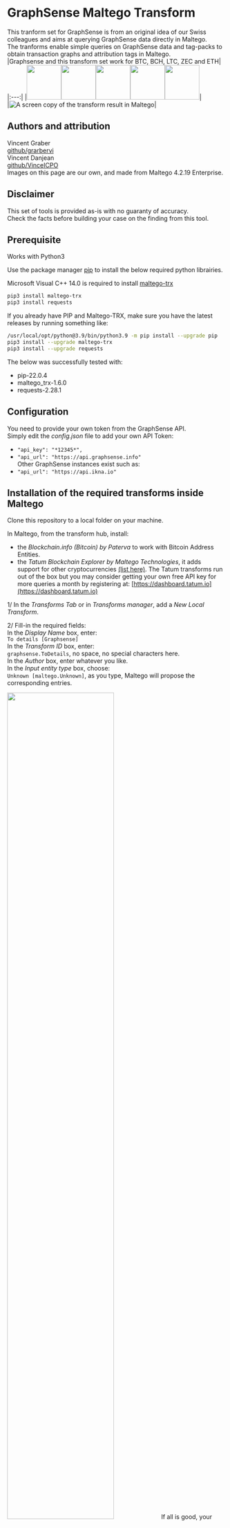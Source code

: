 # GraphSense Maltego Transform
This tranform set for GraphSense is from an original idea of our Swiss colleagues and aims at querying GraphSense data directly in Maltego.  
The tranforms enable simple queries on GraphSense data and tag-packs to obtain transaction graphs and attribution tags in Maltego.  
|Graphsense and this transform set work for BTC, BCH, LTC, ZEC and ETH|  
|:---:|
|<img src="images/bitcoin.png" height="80"><img src="images/bitcoincash.png" height="80"><img src="images/litecoin.png" height="80"><img src="images/zcash.png" height="80"><img src="images/ethereum.png" height="80">|  
|![A screen copy of the transform result in Maltego](images/Maltego%20BTC%20to%20GraphSense%20Tags.png?raw=true "Maltego BTC GraphSense Tag")|  

## Authors and attribution
Vincent Graber  
[github/grarbervi](https://github.com/grabervi)  
Vincent Danjean  
[github/VinceICPO](https://github.com/vinceicpo)  
Images on this page are our own, and made from Maltego 4.2.19 Enterprise.  

## Disclaimer
This set of tools is provided as-is with no guaranty of accuracy.  
Check the facts before building your case on the finding from this tool.

## Prerequisite

Works with Python3  

Use the package manager [pip](https://pip.pypa.io/en/stable/) to install the below required python librairies.  

Microsoft Visual C++ 14.0 is required to install [maltego-trx](https://github.com/paterva/maltego-trx)  

```bash
pip3 install maltego-trx  
pip3 install requests
```
If you already have PIP and Maltego-TRX, make sure you have the latest releases by running something like:
```bash
/usr/local/opt/python@3.9/bin/python3.9 -m pip install --upgrade pip
pip3 install --upgrade maltego-trx
pip3 install --upgrade requests
```

The below was successfully tested with:
- pip-22.0.4
- maltego_trx-1.6.0
- requests-2.28.1

## Configuration

You need to provide your own token from the GraphSense API.  
Simply edit the *config.json* file to add your own API Token:  
- `"api_key": "*12345*",`  
- `"api_url": "https://api.graphsense.info"`  
Other GraphSense instances exist such as:  
- `"api_url": "https://api.ikna.io"`

## Installation of the required transforms inside Maltego

Clone this repository to a local folder on your machine.  

In Maltego, from the transform hub, install:
- the *Blockchain.info (Bitcoin) by Paterva* to work with Bitcoin Address Entities. 
- the *Tatum Blockchain Explorer by Maltego Technologies*, it adds support for other cryptocurrencies [(list here)](https://docs.tatum.io/supported-blockchains). The Tatum transforms run out of the box but you may consider getting your own free API key for more queries a month by registering at: [https://dashboard.tatum.io](https://dashboard.tatum.io)  

1/ In the *Transforms Tab* or in *Transforms manager*, add a *New Local Transform*.  

2/ Fill-in the required fields:  
In the *Display Name* box, enter:  
```To details [Graphsense]```  
In the *Transform ID* box, enter:  
```graphsense.ToDetails```, no space, no special characters here.  
In the *Author* box, enter whatever you like.  
In the *Input entity type* box, choose:  
```Unknown [maltego.Unknown]```, as you type, Maltego will propose the corresponding entries.

<img src="images/ConfigureDetails1.png" width="70%">  
If all is good, your configuration should look similar to the above.  

Click on *Next>*  

3/ In the *Command line* box, provide the path to your python3 executable:  
- ```C:\Users\Unicorn\AppData\Local\Programs\Python\Python37\python.exe``` by default for Windows 10. Check on your own machine for the exact path.  
- ```python3``` by default for Mac OS X. (See "*Troubleshooting for Mac*"[^1] below if you experience problems).  

4/ In the *Command parameters* box, type:  
```project.py local todetails```
"totags" is one of the transforms available. Please see 6/ below.  

5/ In the *Working directory* box, insert the full path to the folder where you have cloned this project.  
<img src="images/ConfigureDetails2.png" width="70%">  
If all is good, your configuration should look similar to the above.  

Click on *Finish*  

6/ You need to repeat 1/ to 5/ above for each of the transforms contained in this set:
- To Tags (project.py local totags)
- To Cluster (project.py local tocluster)

7/ Import the GraphSense Entities:  
For this, go to *Entities* tab, click on *Import Entities*  
Browse to and select the "Graphsense Entities.mtz" file. Click *Next>*  
Tick both the *Entities* and the *Icons* boxes to import everything. Click *Next>*  

Click on *Finish*

-- Done ! --

## Use

You can now use this set of transforms in a Maltego Graph starting from a supported cryptocurrency address or cluster.  
You may do this on any cryptocurrency address but this set of tranforms works for BTC, BCH, LTC, ZEC and ETH.  

As with any other Maltego Transform, all that is needed is a right-click on the entity and choosing the transform you want to run.  
<img src="images/Choose%20a%20transform.png" width="300px">  
<img src="images/Cluster.png" height="100px">  

The illustration above is a cluster in the Graphsense meaning. It is an item that ties together several cryptocurrency adresses that the GraphSense algorithms and euristics have found to be controlled by one same entity.  
If the cluster tags is accompanied by a businessman on the top left corner overlay,  -like in the illustration above-, this implies that the cluster or some of the cryptocurrencies within have been associated with attribution tags.
In a cluster shows a businessman, use the "to tags" transform to display the associated tag(s).  
The number on the left, below the businessman represents the number of cryptocurrency addresses belonging to that cluster.  


A normal way of using this to follow the money trail would be:
- Start by creating the entity you know of: drag and drop a cryptocurrency address from the entity palette.  
- Alternatively you may use the import function and use a csv file to create a batch of entities.  
- Right-click on the entity(ies) and run "to details" tranform. This will document the properties with all dates, amounts, etc.   
- if the entity now has a businessman overlay, right-click on the entity(ies) and run "to tags" transform to find out what the attribution tags is.  
To go further:  
- Right-click on the entity(ies) and run "to inbound (and/or outbound) transactions" from the Blockchain.info tranforms.  
- Right-click on the entity(ies) and run "to cluster" tranform. Again here if the resulting cluster shows a businessman overlay, run the "to tags" transform.  
- if nothing is found, run the "to Source address" or "to destination address" from Blockchain.info. Repeat the above process on these new addresses.  


## Contribute
You may help us develop this tool.  
The current local transform is possible thanks to the use of [paterva/maltego-trx](https://github.com/paterva/maltego-trx).  
It support a few entities but is very flexible in adding custom properties. Refer to the details of [supported entities](https://github.com/paterva/maltego-trx/blob/master/maltego_trx/entities.py).  
The results displayed are from queries to [GraphSense OpenAPI](https://github.com/graphsense/graphsense-openapi/blob/master/graphsense.yaml).  
Feel free to open an [Issue or improvement request](https://github.com/INTERPOL-Innovation-Centre/GraphSense-Maltego-transform/issues).  
The developement is done in the [Dev branch](https://github.com/INTERPOL-Innovation-Centre/GraphSense-Maltego-transform/tree/Dev).  



[^1]: *Troubleshooting for Mac*  
On Mac OS X it is important to check that the above pip is installing the modules in the same python3 as Maltego expects.  
To check which Python Maltego is effectively using, set the tranform with the `Command line` box as `which` and the `Command parameters` box as `python3`.  
Run the transform once and look for the result in the debug output box.  
This will give you the path to the python version used by the Maltego app.  
It needs to be the same path as the pip used above (check by runing ```pip -V``` in terminal).  
If it isn't, try with pip3 instead of pip. You may need to reinstall the Prerequisites above once this pip and python path is fixed.
